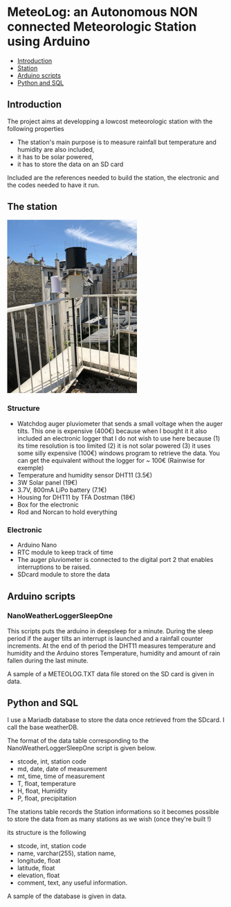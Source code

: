 # MeteoLog: an Autonomous NON connected Meteorologic Station using Arduino

* [Introduction](##introduction)
* [Station](##station)
* [Arduino scripts](##arduino-scripts)
* [Python and SQL](##python-and-sql)




## Introduction

The project aims at developping a lowcost meteorologic station with the following properties
* The station's main purpose is to measure rainfall but temperature and humidity are also included,
* it has to be solar powered,
* it has to store the data on an SD card

Included are the references needed to build the station, the electronic and the codes needed to have it run.


## The station

![](./data/IMG_1832.jpg)

### Structure

* Watchdog auger pluviometer that sends a small voltage when the auger tilts. This one is expensive (400€) because when I bought it it also included an electronic logger that I do not wish to use here because (1) its time resolution is too limited (2) it is not solar powered (3) it uses some silly expensive (100€) windows program to retrieve the data. You can get the equivalent without the logger for ~ 100€ (Rainwise for exemple)
* Temperature and humidity sensor DHT11 (3.5€)
* 3W Solar panel (19€)
* 3.7V, 800mA LiPo battery (7.1€)
* Housing for DHT11 by TFA Dostman (18€)
* Box for the electronic
* Rod and Norcan to hold everything

### Electronic
* Arduino Nano
* RTC module to keep track of time
* The auger pluviometer is connected to the digital port 2 that enables interruptions to be raised.
* SDcard module to store the data

## Arduino scripts

### NanoWeatherLoggerSleepOne

This scripts puts the arduino in deepsleep for a minute. During the sleep period if the auger tilts an interrupt is launched and a rainfall counter increments. At the end of th period the DHT11 measures temperature and humidity and the Arduino stores Temperature, humidity and amount of rain fallen during the last minute.

A sample of a METEOLOG.TXT data file stored on the SD card is given in data.

## Python and SQL

I use a Mariadb database to store the data once retrieved from the SDcard. I call the base weatherDB.


The format of the data table corresponding to the NanoWeatherLoggerSleepOne script is given below.

* stcode, int, station code
* md, date, date of measurement
* mt, time, time of measurement
* T, float, temperature
* H, float, Humidity
* P, float, precipitation

The stations table records the Station informations so it becomes possible to store the data from as many stations as we wish (once they're built !)

its structure is the following

* stcode, int, station code
* name, varchar(255), station name,
* longitude, float
* latitude, float
* elevation, float
* comment, text, any useful information.

A sample of the database is given in data.
